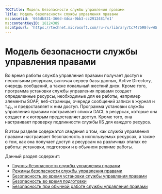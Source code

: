```yaml
---
TOCTitle: Модель безопасности службы управления правами
Title: Модель безопасности службы управления правами
ms:assetid: '665db831-366d-4dca-9bb3-cc2912481fe1'
ms:contentKeyID: 18124389
ms:mtpsurl: 'https://technet.microsoft.com/ru-ru/library/Cc747598(v=WS.10)'
---
```


Модель безопасности службы управления правами
=============================================

Во время работы служба управления правами получает доступ к нескольким ресурсам, включая сервер базы данных, Active Directory, очередь сообщений, а также локальный жесткий диск. Кроме того, программа установки службы управления правами создает определенные ресурсы, необходимые для ее работы, например элементы SOAP, веб-страницы, очереди сообщений записи в журнал и т.д., и предоставляет к ним доступ. Программа установки службы управления правами настраивает списки DACL в ресурсах, которые она создает и к которым предоставляет доступ. Кроме того, она настраивает проверку подлинности службы IIS для каждого ресурса.

В этом разделе содержатся сведения о том, как служба управления правами настраивает безопасность в используемых ресурсах, а также о том, как она получает доступ к ресурсам на различных этапах ее работы: установки, подготовки и в обычном режиме работы.

Данный раздел содержит:

-   [Группы безопасности службы управления правами](https://technet.microsoft.com/25749a83-8c12-48ec-96ad-296d31fd55d4)
-   [Режимы безопасности службы управления правами](https://technet.microsoft.com/d7792293-5bb2-4232-9d48-e81e87ab6219)
-   [Безопасность во время установки службы управления правами](https://technet.microsoft.com/0a3d40b2-f27e-4e63-baff-a9c8433f5f91)
-   [Безопасность во время подготовки](https://technet.microsoft.com/9f1282c5-5642-4870-a9a4-c3a485f8ff76)
-   [Безопасность при обычной работе службы управления правами](https://technet.microsoft.com/98f3d584-6320-4aa1-9959-7133cfdb6df7)
